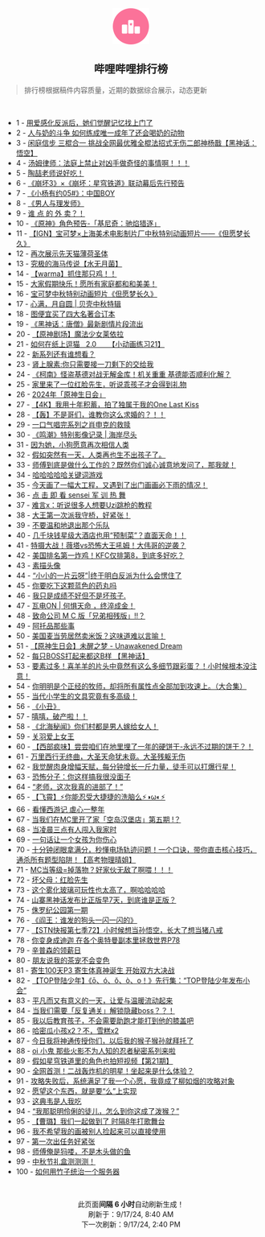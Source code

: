 <div align="center">
    <img src="./assets/icon_rank.png" alt="logo" />
    <h2>哔哩哔哩排行榜</h>
</div>

> 排行榜根据稿件内容质量，近期的数据综合展示，动态更新

<br />

<ul><li><span>1 - <a href=https://www.bilibili.com/BV1gptKehEbD>用爱感化反派后，她们觉醒记忆找上门了</a></span></li><li><span>2 - <a href=https://www.bilibili.com/BV1QStFe2EjW>人与奶的斗争&nbsp;如何练成唯一成年了还会喝奶的动物</a></span></li><li><span>3 - <a href=https://www.bilibili.com/BV15EtgeUEaD>闲庭信步&nbsp;三棍合一&nbsp;挑战全网最优雅全棍法招式无伤二郎神杨戬【黑神话：悟空】</a></span></li><li><span>4 - <a href=https://www.bilibili.com/BV1HH42ebEpQ>汤姆律师：法庭上禁止对凶手做奇怪的事情啊！！！</a></span></li><li><span>5 - <a href=https://www.bilibili.com/BV1dutKeuESD>陶喆老师说好吃！</a></span></li><li><span>6 - <a href=https://www.bilibili.com/BV1MMtueqEfP>《崩坏3》×《崩坏：星穹铁道》联动幕后先行预告</a></span></li><li><span>7 - <a href=https://www.bilibili.com/BV1GjtKeeEJv>《小杨有约05#》：中国BOY</a></span></li><li><span>8 - <a href=https://www.bilibili.com/BV1eLtKeNEgw>《男人与理发师》</a></span></li><li><span>9 - <a href=https://www.bilibili.com/BV1z1tKeyEkw>谁&nbsp;点&nbsp;的&nbsp;外&nbsp;卖？！</a></span></li><li><span>10 - <a href=https://www.bilibili.com/BV14btKexECe>《原神》角色预告-「基尼奇：驰焰猎逐」</a></span></li><li><span>11 - <a href=https://www.bilibili.com/BV1XXtPecEse>【IGN】宝可梦×上海美术电影制片厂中秋特别动画短片——《但愿梦长久》</a></span></li><li><span>12 - <a href=https://www.bilibili.com/BV1WxtFePE3r>再次展示先天猫薄荷圣体</a></span></li><li><span>13 - <a href=https://www.bilibili.com/BV1ma4seGEMM>究极的海马传说【水无月菌】</a></span></li><li><span>14 - <a href=https://www.bilibili.com/BV19etNeAEda>【warma】抓住那只鸡！！</a></span></li><li><span>15 - <a href=https://www.bilibili.com/BV1ky4meaEpg>大家假期快乐！愿所有家庭都和和美美！</a></span></li><li><span>16 - <a href=https://www.bilibili.com/BV1Df4neMEk5>宝可梦中秋特别动画短片《但愿梦长久》</a></span></li><li><span>17 - <a href=https://www.bilibili.com/BV1ZytPeiE4n>心满，月自圆&nbsp;|&nbsp;贝壳中秋特辑</a></span></li><li><span>18 - <a href=https://www.bilibili.com/BV1PK4be2E9c>图便宜买了四大名著合订本</a></span></li><li><span>19 - <a href=https://www.bilibili.com/BV14G42evEqs>《黑神话：唐僧》最新剧情片段流出</a></span></li><li><span>20 - <a href=https://www.bilibili.com/BV1U34qe5Ei7>【原神剧场】魔法少女莱依拉</a></span></li><li><span>21 - <a href=https://www.bilibili.com/BV1X9tPe8ExT>如何在纸上逗猫&nbsp;&nbsp;&nbsp;2.0&nbsp;&nbsp;&nbsp;&nbsp;&nbsp;&nbsp;【小动画练习21】</a></span></li><li><span>22 - <a href=https://www.bilibili.com/BV159tKeuEYb>新系列还有谁想看？</a></span></li><li><span>23 - <a href=https://www.bilibili.com/BV1ZR4meREAP>肾上腺素:你只需要接一刀剩下的交给我</a></span></li><li><span>24 - <a href=https://www.bilibili.com/BV1fX4BeNEdm>《柯南》怪盗基德对战无解金库！机关重重&nbsp;基德能否顺利化解？</a></span></li><li><span>25 - <a href=https://www.bilibili.com/BV1mdtFekEnq>家里来了一位红脸先生，听说乖孩子才会得到礼物</a></span></li><li><span>26 - <a href=https://www.bilibili.com/BV1HE4depEtz>2024年「原神生日会」</a></span></li><li><span>27 - <a href=https://www.bilibili.com/BV1pX4be5EJ3>【4K】我用十年积蓄，拍了独属于我的One&nbsp;Last&nbsp;Kiss</a></span></li><li><span>28 - <a href=https://www.bilibili.com/BV1QFtTePEDo>【轰】不是哥们，谁教你这么求婚的？！！</a></span></li><li><span>29 - <a href=https://www.bilibili.com/BV1JU4oeDEP6>一口气唱完系列之肖申克的救赎</a></span></li><li><span>30 - <a href=https://www.bilibili.com/BV1wztKeUEBM>《鸣潮》特别影像记录&nbsp;|&nbsp;海岸尽头</a></span></li><li><span>31 - <a href=https://www.bilibili.com/BV1HZtNe2EhM>因为她，小狗愿意再次相信人类</a></span></li><li><span>32 - <a href=https://www.bilibili.com/BV1UotweSE1f>假如突然有一天，人类再也生不出孩子了。</a></span></li><li><span>33 - <a href=https://www.bilibili.com/BV1fUtMeJEQn>师傅到底是做什么工作的？既然你们诚心诚意地发问了，那我就！</a></span></li><li><span>34 - <a href=https://www.bilibili.com/BV1dmtPevEan>哈哈哈哈哈关键词游戏</a></span></li><li><span>35 - <a href=https://www.bilibili.com/BV1iZ4meXETg>今天画了一幅大工程，又遇到了出门画画必下雨的情况！</a></span></li><li><span>36 - <a href=https://www.bilibili.com/BV1pH42ebEsL>点&nbsp;击&nbsp;即&nbsp;看&nbsp;sensei&nbsp;军&nbsp;训&nbsp;热&nbsp;舞</a></span></li><li><span>37 - <a href=https://www.bilibili.com/BV1uWtKefEJ3>难言x：听说很多人想要Uzi跳枪的教程</a></span></li><li><span>38 - <a href=https://www.bilibili.com/BV1Qs4meLEJJ>大王第一次派我守桥，好紧张！</a></span></li><li><span>39 - <a href=https://www.bilibili.com/BV1tBtAeQESV>不要温和地退出那个乐队</a></span></li><li><span>40 - <a href=https://www.bilibili.com/BV1cW4ZeoEuY>几千块钱星级大酒店也用“预制菜”？直面天命！！</a></span></li><li><span>41 - <a href=https://www.bilibili.com/BV1fPpEeaETk>特摄大战！薇塔vs恐怖大王吼姆！大伟哥的逆袭？</a></span></li><li><span>42 - <a href=https://www.bilibili.com/BV1eo41e1EkH>美国排名第一炸鸡！KFC仅排第8，到底多好吃？</a></span></li><li><span>43 - <a href=https://www.bilibili.com/BV1M8tMeYE59>素描头像</a></span></li><li><span>44 - <a href=https://www.bilibili.com/BV1qE4beqERc>“小小的一片云呀”|终于明白反派为什么会愣住了</a></span></li><li><span>45 - <a href=https://www.bilibili.com/BV1pUtceTEws>你要吃下这颗蓝色的药丸吗</a></span></li><li><span>46 - <a href=https://www.bilibili.com/BV11VtTesEQh>我只是成绩不好但不是坏孩子.</a></span></li><li><span>47 - <a href=https://www.bilibili.com/BV1zG4mesEg5>瓦电ON&nbsp;|&nbsp;何惧天命&nbsp;，终淬成金！</a></span></li><li><span>48 - <a href=https://www.bilibili.com/BV19741eGEEm>致命公司&nbsp;M&nbsp;C&nbsp;版「兄弟相残版」!!？</a></span></li><li><span>49 - <a href=https://www.bilibili.com/BV15ftMeCEGw>阿托品那些事</a></span></li><li><span>50 - <a href=https://www.bilibili.com/BV1ds4beYE4g>美国麦当劳居然卖米饭？这味道难以言喻！</a></span></li><li><span>51 - <a href=https://www.bilibili.com/BV1Xs4meLEWL>【原神生日会】未醒之梦&nbsp;-&nbsp;Unawakened&nbsp;Dream</a></span></li><li><span>52 - <a href=https://www.bilibili.com/BV1of44eaEFj>每只BOSS打起来都这B样&nbsp;【黑神话】</a></span></li><li><span>53 - <a href=https://www.bilibili.com/BV1KR4ZeiEqJ>要素过多！喜羊羊的片头中竟然有这么多细节跟彩蛋？！小时候根本没注意！</a></span></li><li><span>54 - <a href=https://www.bilibili.com/BV1Cp4UeiEq6>你明明是个正经的牧师，却将所有属性点全部加到攻速上。（大合集）</a></span></li><li><span>55 - <a href=https://www.bilibili.com/BV1eH44eoE9z>当代小学生的文具究竟有多高级！</a></span></li><li><span>56 - <a href=https://www.bilibili.com/BV1hztNefEsZ>《小丑》</a></span></li><li><span>57 - <a href=https://www.bilibili.com/BV1qatTeGELA>嘻嘻，破产啦！！</a></span></li><li><span>58 - <a href=https://www.bilibili.com/BV1zg4fesEZw>《北海秘闻》你们村都是男人嫁给女人！</a></span></li><li><span>59 - <a href=https://www.bilibili.com/BV1nM4feoE6q>关羽爱上女王</a></span></li><li><span>60 - <a href=https://www.bilibili.com/BV1xgtNeSEPK>【西部疯味】尝尝咱们在地里埋了一年的硬饼干-永远不过期的饼干？！</a></span></li><li><span>61 - <a href=https://www.bilibili.com/BV1E3tgeWExh>万里西行无终曲，大圣天命犹未竟。大圣残躯无伤</a></span></li><li><span>62 - <a href=https://www.bilibili.com/BV1Ck4feYEA3>我觉醒肉身增幅天赋，每分钟增长一斤力量，徒手可以打爆行星！</a></span></li><li><span>63 - <a href=https://www.bilibili.com/BV1Z54feQE7L>恐怖分子：你这样搞我很没面子</a></span></li><li><span>64 - <a href=https://www.bilibili.com/BV1rN4feZEtp>“老师，这次我真的进部了！”</a></span></li><li><span>65 - <a href=https://www.bilibili.com/BV1TstPenECD>【飞霄】⚡你能忍受大捷捷的洗脑么⚡◑ω◐️⚡</a></span></li><li><span>66 - <a href=https://www.bilibili.com/BV1C7tTeQE4N>看懂西游记&nbsp;虐心一整年</a></span></li><li><span>67 - <a href=https://www.bilibili.com/BV1yEtuefEbs>当我们在MC里开了家「空岛汉堡店」第五期&nbsp;!？</a></span></li><li><span>68 - <a href=https://www.bilibili.com/BV1g548eFExz>当凌晨三点有人闯入我家时</a></span></li><li><span>69 - <a href=https://www.bilibili.com/BV1Aw4mewEjK>一句话让一个女孩为你伤心</a></span></li><li><span>70 - <a href=https://www.bilibili.com/BV14YtMehEsT>十分钟闭眼拿满分，秒懂电场轨迹问题！一个口诀，带你直击核心技巧，通杀所有题型陷阱！【高考物理晴姐】</a></span></li><li><span>71 - <a href=https://www.bilibili.com/BV1rm4me8EBC>MC当等级=掉落物？好家伙无敌了啊喂！！！</a></span></li><li><span>72 - <a href=https://www.bilibili.com/BV1oCtPeTE1X>坏父母：红脸先生</a></span></li><li><span>73 - <a href=https://www.bilibili.com/BV1nFtKeLEmJ>这个雾化玻璃可玩性也太高了，啊哈哈哈哈</a></span></li><li><span>74 - <a href=https://www.bilibili.com/BV1SRtFeVEuz>山寨黑神话发布比正版早7天，到底谁是正版？</a></span></li><li><span>75 - <a href=https://www.bilibili.com/BV1EY4UefE69>侏罗纪公园第一期</a></span></li><li><span>76 - <a href=https://www.bilibili.com/BV1omtKeGE6S>《阎王：谁发的狗头一闪一闪的》</a></span></li><li><span>77 - <a href=https://www.bilibili.com/BV1Hx4UeeEJ2>【STN快报第七季72】小时候想当孙悟空，长大了想当猪八戒</a></span></li><li><span>78 - <a href=https://www.bilibili.com/BV1vZtMeGEwS>你变身成迪迦&nbsp;在各个奥特曼副本里拯救世界P78</a></span></li><li><span>79 - <a href=https://www.bilibili.com/BV1BbtTe5EBs>辛普森的领薪日</a></span></li><li><span>80 - <a href=https://www.bilibili.com/BV1KH4te2Ezo>朋友说我的茶宠不会变色</a></span></li><li><span>81 - <a href=https://www.bilibili.com/BV1EU4oeDERB>寄生100天P3&nbsp;寄生体真神诞生&nbsp;开始双方大决战</a></span></li><li><span>82 - <a href=https://www.bilibili.com/BV1GZtKeiEbG>【TOP登陆少年】《ō、ó、ǒ、ò、o！》先行集：“TOP登陆少年发布小会”</a></span></li><li><span>83 - <a href=https://www.bilibili.com/BV1so42evEjZ>平凡而又有意义的一天，让爱与温暖流动起来</a></span></li><li><span>84 - <a href=https://www.bilibili.com/BV1sRtTe4ENb>当我们需要「反复通关」解锁隐藏boss？？！</a></span></li><li><span>85 - <a href=https://www.bilibili.com/BV1Cq41ebEG4>我以后教育孩子，不会需要助跑才能打到他的膝盖吧</a></span></li><li><span>86 - <a href=https://www.bilibili.com/BV19H4meEESB>哈密瓜小孩x2？不，雪糕x2</a></span></li><li><span>87 - <a href=https://www.bilibili.com/BV1u3tuevEcv>今日我将神通传授你们，以后我的猴子猴孙就拜托了</a></span></li><li><span>88 - <a href=https://www.bilibili.com/BV1G3tPeFEQt>oi&nbsp;小鬼&nbsp;那些火影不为人知的忍者秘密系列来啦</a></span></li><li><span>89 - <a href=https://www.bilibili.com/BV1Pd4yetEFD>假如星穹铁道里的角色也拍短视频【第21期】</a></span></li><li><span>90 - <a href=https://www.bilibili.com/BV17e42eHEws>全网首测！二战轰炸机的明星！坐起来是什么体验？</a></span></li><li><span>91 - <a href=https://www.bilibili.com/BV11e41ehEx6>攻略失败后，系统满足了我一个心愿，我竟成了柳如烟的攻略对象</a></span></li><li><span>92 - <a href=https://www.bilibili.com/BV1uAtNesE7N>愿望这个东西，就是要“么”上实现</a></span></li><li><span>93 - <a href=https://www.bilibili.com/BV1oUtKerEBK>这典韦是人我吃</a></span></li><li><span>94 - <a href=https://www.bilibili.com/BV1yF4fewEnz>“我那聪明伶俐的徒儿，怎么到你这成了泼猴？”</a></span></li><li><span>95 - <a href=https://www.bilibili.com/BV1Vk4ZeyEJB>【曹璐】我们一起做到了&nbsp;时隔8年打歌舞台</a></span></li><li><span>96 - <a href=https://www.bilibili.com/BV1bHtPepEYr>我不希望我的画被别人捡起来可以直接使用</a></span></li><li><span>97 - <a href=https://www.bilibili.com/BV1rk4peoEZh>第一次出任务好紧张</a></span></li><li><span>98 - <a href=https://www.bilibili.com/BV1sm4bemEih>师傅俺是犸喽，不是木头做的鱼</a></span></li><li><span>99 - <a href=https://www.bilibili.com/BV1zw4nejEXm>中秋节礼盒测测测！</a></span></li><li><span>100 - <a href=https://www.bilibili.com/BV1rQ44eTE85>如何用竹子统治一个服务器</a></span></li></ul>

<br />

<p align=center>此页面<strong>间隔 6 小时</strong>自动刷新生成！<br>刷新于：9/17/24, 8:40 AM<br>下一次刷新：9/17/24, 2:40 PM</p>